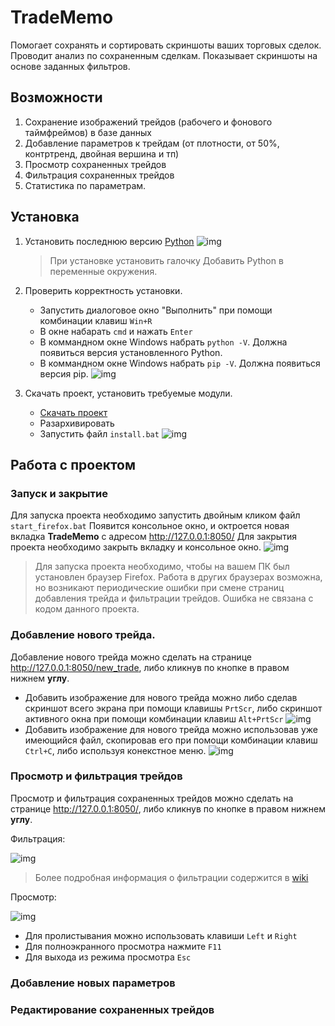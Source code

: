 # TradeMemo

Помогает сохранять и сортировать скриншоты ваших торговых сделок. Проводит анализ по сохраненным сделкам. Показывает скриншоты на основе заданных фильтров.

## Возможности

1. Сохранение изображений трейдов (рабочего и фонового таймфреймов) в базе данных
2. Добавление параметров к трейдам (от плотности, от 50%, контртренд, двойная вершина и тп)
3. Просмотр сохраненных трейдов
4. Фильтрация сохраненных трейдов
5. Статистика по параметрам.

## Установка

1. Установить последнюю версию [Python](https://www.python.org/downloads/windows/)
![img](https://user-images.githubusercontent.com/11457013/232139644-05375dd8-4706-47cc-9630-901e76f7dbcd.gif)
    >При установке установить галочку Добавить Python в переменные окружения.
    
2. Проверить корректность установки.
    * Запустить диалоговое окно "Выполнить" при помощи комбинации клавиш `Win+R`
    * В окне набарать `cmd` и нажать `Enter`
    * В коммандном окне Windows набрать `python -V`. Должна появиться версия установленного Python.
    * В коммандном окне Windows набрать `pip -V`. Должна появиться версия pip.
    ![img](https://user-images.githubusercontent.com/11457013/233628521-e24e2ebf-e356-4bc0-a1e9-096e3f59a7da.gif)
    
3. Скачать проект, установить требуемые модули.
    * [Скачать проект](https://github.com/jazzzman/TradeMemo/archive/refs/heads/main.zip)
    * Разархивировать
    * Запустить файл `install.bat`
    ![img](https://user-images.githubusercontent.com/11457013/232139978-4488237d-2fd7-455b-b634-b9504ef33d57.gif)
    
## Работа с проектом

### Запуск и закрытие
Для запуска проекта необходимо запустить двойным кликом файл `start_firefox.bat` Появится консольное окно, и октроется новая вкладка **TradeMemo** с адресом http://127.0.0.1:8050/
Для закрытия проекта необходимо закрыть вкладку и консольное окно.
![img](https://user-images.githubusercontent.com/11457013/232140323-86df8e31-260d-4dd7-9aa8-f32eeb11d339.gif)
> Для запуска проекта необходимо, чтобы на вашем ПК был установлен браузер Firefox. Работа в других браузерах возможна, но возникают периодические ошибки при смене страниц добавления трейда и фильтрации трейдов. Ошибка не связана с кодом данного проекта.

### Добавление нового трейда.
Добавление нового трейда можно сделать на странице http://127.0.0.1:8050/new_trade, либо кликнув по кнопке в правом нижнем **углу**.
* Добавить изображение для нового трейда можно либо сделав скриншот всего экрана при помощи клавишы `PrtScr`, либо скриншот активного окна при помощи комбинации клавиш `Alt+PrtScr`
![img](https://user-images.githubusercontent.com/11457013/232141246-9ca1038f-9038-4f0f-88ed-9aec4d9cdd62.gif)
* Добавить изображение для нового трейда можно использовав уже имеющийся файл, скопировав его при помощи комбинации клавиш `Ctrl+C`, либо используя конекстное меню.
![img](https://user-images.githubusercontent.com/11457013/232145421-9c9dcdde-5153-44ac-b10f-d6ca761c38be.gif)


### Просмотр и фильтрация трейдов
Просмотр и фильтрация сохраненных трейдов можно сделать на странице http://127.0.0.1:8050/, либо кликнув по кнопке в правом нижнем **углу**.

Фильтрация:

![img](https://user-images.githubusercontent.com/11457013/232151953-fe1586bb-1447-40a8-a6be-e26d4442559a.gif)

> Более подробная информация о фильтрации содержится в [wiki](https://github.com/jazzzman/TradeMemo/wiki#%D1%81%D0%BE%D1%80%D1%82%D0%B8%D1%80%D0%BE%D0%B2%D0%BA%D0%B0-%D0%B8-%D1%84%D0%B8%D0%BB%D1%8C%D1%82%D1%80%D0%BE%D0%B2%D0%B0%D0%BD%D0%B8%D0%B5-%D1%82%D0%B0%D0%B1%D0%BB%D0%B8%D1%86%D1%8B-%D1%82%D1%80%D0%B5%D0%B9%D0%B4%D0%BE%D0%B2)

Просмотр:

![img](https://user-images.githubusercontent.com/11457013/233661717-6ac14ebc-2feb-47ad-a0f6-0bff78b400e0.gif)
* Для пролистывания можно использовать клавиши `Left` и `Right`
* Для полноэкранного просмотра нажмите `F11`
* Для выхода из режима просмотра `Esc`

### Добавление новых параметров

### Редактирование сохраненных трейдов
